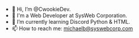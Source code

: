 - 👋 Hi, I’m @CwookieDev.
- 👀 I'm a Web Developer at SysWeb Corporation.
- 🌱 I’m currently learning Discord Python & HTML.
- 📫 How to reach me: michaelb@syswebcorp.com

<!---
CwookieDev/CwookieDev is a ✨ special ✨ repository because its `README.md` (this file) appears on your GitHub profile.
You can click the Preview link to take a look at your changes.
--->
